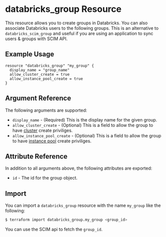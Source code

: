 # databricks_group Resource

This resource allows you to create groups in Databricks. You can also associate Databricks users to the following groups. This is an alternative to `databricks_scim_group` and useful if you are using an application to sync users & groups with SCIM API.

## Example Usage

```hcl
resource "databricks_group" "my_group" {
  display_name = "group_name"
  allow_cluster_create = true
  allow_instance_pool_create = true
}
```
## Argument Reference

The following arguments are supported:

* `display_name` -  (Required) This is the display name for the given group.
* `allow_cluster_create` -  (Optional) This is a field to allow the group to have [cluster](cluster.md) create priviliges.
* `allow_instance_pool_create` -  (Optional) This is a field to allow the group to have [instance pool](instance_pool.md) create priviliges.

## Attribute Reference

In addition to all arguments above, the following attributes are exported:

* `id` -  The id for the group object.

## Import

You can import a `databricks_group` resource with the name `my_group` like the following:

```bash
$ terraform import databricks_group.my_group <group_id>
```

You can use the SCIM api to fetch the `group_id`.
